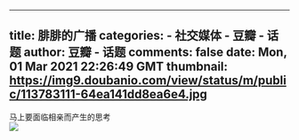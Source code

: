 
---
title: 腓腓的广播
categories: 
    - 社交媒体
    - 豆瓣 - 话题
author: 豆瓣 - 话题
comments: false
date: Mon, 01 Mar 2021 22:26:49 GMT
thumbnail: https://img9.doubanio.com/view/status/m/public/113783111-64ea141dd8ea6e4.jpg
---

<div>   
马上要面临相亲而产生的思考<br><img src="https://img9.doubanio.com/view/status/m/public/113783111-64ea141dd8ea6e4.jpg" referrerpolicy="no-referrer">  
</div>
            